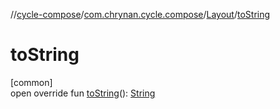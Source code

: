 //[cycle-compose](../../../index.md)/[com.chrynan.cycle.compose](../index.md)/[Layout](index.md)/[toString](to-string.md)

# toString

[common]\
open override fun [toString](to-string.md)(): [String](https://kotlinlang.org/api/latest/jvm/stdlib/kotlin/-string/index.html)
